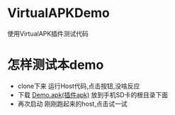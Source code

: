 # VirtualAPKDemo
使用VirtualAPK插件测试代码
# 怎样测试本demo
- clone下来 运行Host代码,点击按钮,没啥反应
- 下载 <a href="https://github.com/niezhiyang/VirtualAPKDemo/blob/master/Demo.apk?raw=true" download="Demo.apk">Demo.apk(插件apk)</a> 放到手机SD卡的根目录下面
- 再次启动 刚刚跑起来的host,点击试一试
